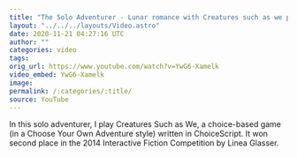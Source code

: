 ```yaml
---
title: "The Solo Adventurer - Lunar romance with Creatures such as we part 3"
layout: "../../../layouts/Video.astro"
date: 2020-11-21 04:27:16 UTC
author: ""
categories: video
tags: 
orig_url: https://www.youtube.com/watch?v=YwG6-Xamelk
video_embed: YwG6-Xamelk
image:
permalink: /:categories/:title/
source: YouTube
---
```

In this solo adventurer, I play Creatures Such as We, a choice-based game (in a Choose Your Own Adventure style) written in ChoiceScript. It won second place in the 2014 Interactive Fiction Competition by Linea Glasser.